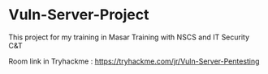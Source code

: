 # Vuln-Server-Project
This project for my training in Masar Training with NSCS and IT Security C&amp;T

Room link in Tryhackme :
https://tryhackme.com/jr/Vuln-Server-Pentesting
